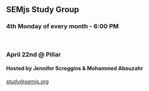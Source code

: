 ## SEMjs Study Group
### 4th Monday of every month - 6:00 PM
<br/>

### April 22nd @ Pillar
#### Hosted by Jennifer Scroggins & Mohammed Abouzahr


study@semjs.org
